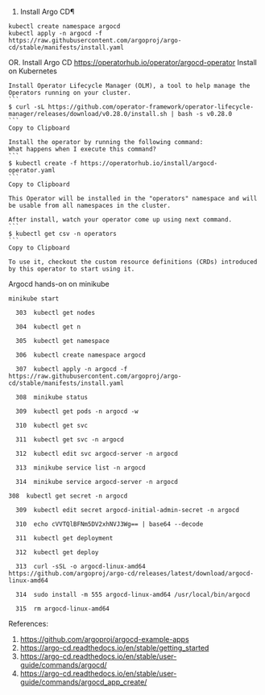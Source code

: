 1. Install Argo CD¶
```
kubectl create namespace argocd
kubectl apply -n argocd -f https://raw.githubusercontent.com/argoproj/argo-cd/stable/manifests/install.yaml
```
OR. Install Argo CD
<https://operatorhub.io/operator/argocd-operator>
Install on Kubernetes

    Install Operator Lifecycle Manager (OLM), a tool to help manage the Operators running on your cluster.
    ```
    $ curl -sL https://github.com/operator-framework/operator-lifecycle-manager/releases/download/v0.28.0/install.sh | bash -s v0.28.0
    ```
    Copy to Clipboard

    Install the operator by running the following command:
    What happens when I execute this command?
    ```
    $ kubectl create -f https://operatorhub.io/install/argocd-operator.yaml
    ```
    Copy to Clipboard

    This Operator will be installed in the "operators" namespace and will be usable from all namespaces in the cluster.

    After install, watch your operator come up using next command.
    ```
    $ kubectl get csv -n operators
    ```
    Copy to Clipboard

    To use it, checkout the custom resource definitions (CRDs) introduced by this operator to start using it.

Argocd hands-on on minikube
```
minikube start

  303  kubectl get nodes

  304  kubectl get n

  305  kubectl get namespace

  306  kubectl create namespace argocd

  307  kubectl apply -n argocd -f https://raw.githubusercontent.com/argoproj/argo-cd/stable/manifests/install.yaml

  308  minikube status

  309  kubectl get pods -n argocd -w

  310  kubectl get svc

  311  kubectl get svc -n argocd

  312  kubectl edit svc argocd-server -n argocd

  313  minikube service list -n argocd

  314  minikube service argocd-server -n argocd
```
```
308  kubectl get secret -n argocd

  309  kubectl edit secret argocd-initial-admin-secret -n argocd

  310  echo cVVTQlBFNm5DV2xhNVJ3Wg== | base64 --decode

  311  kubectl get deployment

  312  kubectl get deploy

  313  curl -sSL -o argocd-linux-amd64 https://github.com/argoproj/argo-cd/releases/latest/download/argocd-linux-amd64

  314  sudo install -m 555 argocd-linux-amd64 /usr/local/bin/argocd

  315  rm argocd-linux-amd64

```

References:
1. <https://github.com/argoproj/argocd-example-apps>
2. <https://argo-cd.readthedocs.io/en/stable/getting_started>
3. <https://argo-cd.readthedocs.io/en/stable/user-guide/commands/argocd/>
4. <https://argo-cd.readthedocs.io/en/stable/user-guide/commands/argocd_app_create/>
